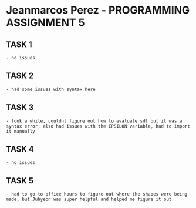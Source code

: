 
 # Jeanmarcos Perez - PROGRAMMING ASSIGNMENT 5

 ## TASK 1
    - no issues

 ## TASK 2
    - had some issues with syntax here

 ## TASK 3
    - took a while, couldnt figure out how to evaluate sdf but it was a syntax error, also had issues with the EPSILON variable, had to import it manually

 ## TASK 4
    - no issues

 ## TASK 5
    - had to go to office hours to figure out where the shapes were being made, but Juhyeon was super helpful and helped me figure it out
